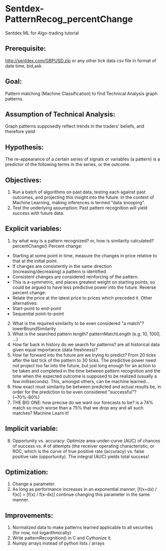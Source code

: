 Sentdex-PatternRecog_percentChange
==================================

Sentdex ML for Algo-trading tutorial

Prerequisite:
-------------
http://sentdex.com/GBPUSD.zip
or any other tick data csv file  in format of date time, bid,ask

Goal: 
-----
Pattern matching (Machine Classification) to find Technical Analysis
graph patterns.

Assumption of Technical Analysis: 
---------------------------------
Graph patterns supposedly reflect trends in
the traders' beliefs, and therefore yield

Hypothesis:
-----------
The re-appearance of a certain series of signals or variables
(a pattern) is a predictor of the following terms in the series,
or the outcome.

Objectives:
-----------
1. Run a batch of algorithms on past data, testing each against past outcomes,
and projecting this insight into the future.
In the context of Machine Learning, making inferences is
termed "data snooping".
2. Test the underlying assumption: Past pattern recognition will yield success
with future data.

Explicit variables:
-------------------
1. by what way is a pattern recognized?
or, how is similarity calculated? percentChange()
Percent change:
* Starting at some point in time, measure the changes in price
relative to that at the initial point.
* If changes are consistently in the same direction (increasing/decreasing)
a pattern is identified.
* Consistent changes are considered reinforcing of the pattern.
* This is a-symmetric, and places greatest weight on starting points,
so could be argued to have less predictive power into the future.
Reverse percent change:
* Relate the price at the latest price to prices which preceded it.
Other alternatives:
* Start-point to end-point
* Sequential point-to-point
2. What is the required similarity to be even considered "a match"?
lowerBoundSimilarity
3. What is the searched pattern length? patternMatchLength (e.g. 10, 1000, ...)
4. How far back in history do we search for patterns?
are all historical data given equal importance (data freshness)?
5. How far forward into the future are we trying to predict?
From 20 ticks after the last tick of the pattern to 30 ticks.
The predictive power need not project too far into the future, but just long
enough for an action to be taken and completed in the time between pattern
recognition and the time when the expected outcome is supposed to be realized
(usually a few milliseconds).
This, amongst others, can be machine learned...
6. How exact must similarity be between predicted and actual results be,
in order for the prediction to be even considered "successful"? (~70%-80%)
7. THE BIG ONE: how precise do we want our forecasts to be?
is a 74% match so much worse than a 75% that we drop any and all such matches?
Machine Learn it!

Implicit variable:
------------------
8. Opportunity vs. accuracy:
Optimize area-under-curve (AUC) of chances of success vs. # of attempts
(the receiver operating characteristic, or ROC, which is the curve of
true positive rate (accuracy) vs. false positive rate (opportunity).
The integral (AUC) yields total success!

Optimization:
-------------
1. Change a parameter.
2. As long as performance increases in an exponential manner,
[f(x+dx) / f(x)] > [f(x) / f(x-dx)]
continue changing this parameter in the same manner.

Improvements:
-------------
1. Normalized data to make patterns learned applicable to all securities
(for now, not logarithmically)
2. Write patternRecognition() in C and Cythonize it.
3. Numpy arrays instead of python lists / arrays
